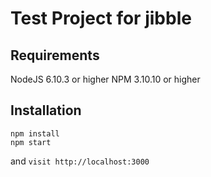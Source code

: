 # Test Project for jibble

## Requirements
NodeJS 6.10.3 or higher
NPM 3.10.10 or higher

## Installation

```
npm install
npm start
```

and `visit http://localhost:3000`
